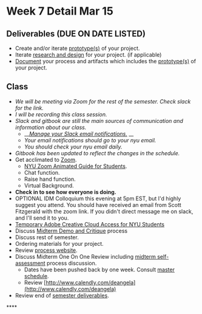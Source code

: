 # Week 7 Detail Mar 15

## Deliverables \(DUE ON DATE LISTED\)

* Create and/or iterate [prototype\(s\)](../project_plan/) of your project.
* Iterate [research and design](../project_plan/) for your project. \(if applicable\)
* [Document](../pre-work/website.md) your process and artifacts which includes the [prototype\(s\)](../project_plan/) of your project.

## Class

* _We will be meeting via Zoom for the rest of the semester. Check slack for the link._
* _I will be recording this class session._
* _Slack and gitbook are still the main sources of communication and information about our class._
  * \_\_[_Manage your Slack email notifications._](https://slack.com/help/articles/360003868571-Manage-your-Slack-email-subscriptions) \_\_
  * _Your email notifications should go to your nyu email._ 
  * _You should check your nyu email daily._
* _Gitbook has been updated to reflect the changes in the schedule._
* Get acclimated to [Zoom](http://nyu.zoom.us). 
  * [NYU Zoom Animated Guide for Students](https://www.youtube.com/watch?time_continue=54&v=LAzoWO3lMzI&feature=emb_title).
  * Chat function.
  * Raise hand function.
  * Virtual Background.
* **Check in to see how everyone is doing.**
* OPTIONAL IDM Colloquium this evening at 5pm EST, but I'd highly suggest you attend. You should have received an email from Scott Fitzgerald with the zoom link. If you didn't direct message me on slack, and I'll send it to you.
* [Temporary Adobe Creative Cloud Access for NYU Students](http://www.nyu.edu/servicelink/KB0018090)
* Discuss [Midterm Demo and Critique](../critiques-demos-presentations-and-exhibition/midterm-project-demo-instructions.md) process 
* Discuss rest of semester.
* Ordering materials for your project.
* Review [process website](../pre-work/website.md).
* Discuss Midterm One On One Review including [midterm self-assessment](../end_of_semester_deliverables/midterm_self_assessment.md) process discussion.
  * Dates have been pushed back by one week. Consult [master schedule](./).
  * Review [http://www.calendly.com/deangela](http://www.calendly.com/deangela)
* Review end of [semester deliverables](../end_of_semester_deliverables/).

\*\*\*\*

